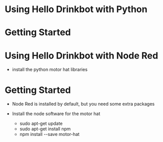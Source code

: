 # Using Hello Drinkbot with Python

# Getting Started

# Using Hello Drinkbot with Node Red

- install the python motor hat libraries



# Getting Started

- Node Red is installed by default, but you need some extra packages

- Install the node software for the motor hat
  - sudo apt-get update
  - sudo apt-get install npm
  - npm install --save motor-hat


